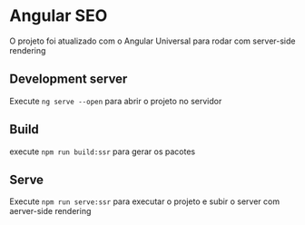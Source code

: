 # Angular SEO

O projeto foi atualizado com o Angular Universal para rodar com server-side rendering

## Development server

Execute `ng serve --open` para abrir o projeto no servidor  

## Build

execute `npm run build:ssr` para gerar os pacotes

## Serve

Execute `npm run serve:ssr` para executar o projeto e subir o server com aerver-side rendering
